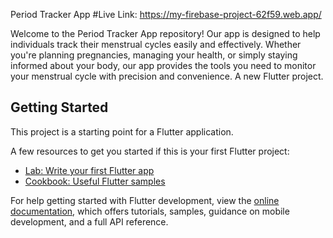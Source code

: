 Period Tracker App
#Live Link: https://my-firebase-project-62f59.web.app/

Welcome to the Period Tracker App repository! Our app is designed to help individuals track their menstrual cycles easily and effectively. Whether you're planning pregnancies, managing your health, or simply staying informed about your body, our app provides the tools you need to monitor your menstrual cycle with precision and convenience.
A new Flutter project.

## Getting Started

This project is a starting point for a Flutter application.

A few resources to get you started if this is your first Flutter project:

- [Lab: Write your first Flutter app](https://docs.flutter.dev/get-started/codelab)
- [Cookbook: Useful Flutter samples](https://docs.flutter.dev/cookbook)

For help getting started with Flutter development, view the
[online documentation](https://docs.flutter.dev/), which offers tutorials,
samples, guidance on mobile development, and a full API reference.
